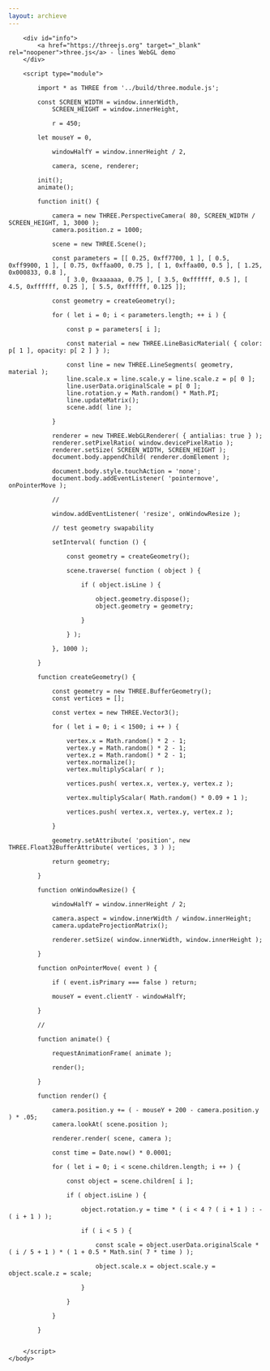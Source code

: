 ```yaml
---
layout: archieve
---
```


<!DOCTYPE html>
<html lang="en">
	<head>
		<title>three.js webgl - lines - spheres</title>
		<meta charset="utf-8">
		<meta name="viewport" content="width=device-width, user-scalable=no, minimum-scale=1.0, maximum-scale=1.0">
		<link type="text/css" rel="stylesheet" href="main.css">
	</head>
	<body>

		<div id="info">
			<a href="https://threejs.org" target="_blank" rel="noopener">three.js</a> - lines WebGL demo
		</div>

		<script type="module">

			import * as THREE from '../build/three.module.js';

			const SCREEN_WIDTH = window.innerWidth,
				SCREEN_HEIGHT = window.innerHeight,

				r = 450;

			let mouseY = 0,

				windowHalfY = window.innerHeight / 2,

				camera, scene, renderer;

			init();
			animate();

			function init() {

				camera = new THREE.PerspectiveCamera( 80, SCREEN_WIDTH / SCREEN_HEIGHT, 1, 3000 );
				camera.position.z = 1000;

				scene = new THREE.Scene();

				const parameters = [[ 0.25, 0xff7700, 1 ], [ 0.5, 0xff9900, 1 ], [ 0.75, 0xffaa00, 0.75 ], [ 1, 0xffaa00, 0.5 ], [ 1.25, 0x000833, 0.8 ],
					[ 3.0, 0xaaaaaa, 0.75 ], [ 3.5, 0xffffff, 0.5 ], [ 4.5, 0xffffff, 0.25 ], [ 5.5, 0xffffff, 0.125 ]];

				const geometry = createGeometry();

				for ( let i = 0; i < parameters.length; ++ i ) {

					const p = parameters[ i ];

					const material = new THREE.LineBasicMaterial( { color: p[ 1 ], opacity: p[ 2 ] } );

					const line = new THREE.LineSegments( geometry, material );
					line.scale.x = line.scale.y = line.scale.z = p[ 0 ];
					line.userData.originalScale = p[ 0 ];
					line.rotation.y = Math.random() * Math.PI;
					line.updateMatrix();
					scene.add( line );

				}

				renderer = new THREE.WebGLRenderer( { antialias: true } );
				renderer.setPixelRatio( window.devicePixelRatio );
				renderer.setSize( SCREEN_WIDTH, SCREEN_HEIGHT );
				document.body.appendChild( renderer.domElement );

				document.body.style.touchAction = 'none';
				document.body.addEventListener( 'pointermove', onPointerMove );

				//

				window.addEventListener( 'resize', onWindowResize );

				// test geometry swapability

				setInterval( function () {

					const geometry = createGeometry();

					scene.traverse( function ( object ) {

						if ( object.isLine ) {

							object.geometry.dispose();
							object.geometry = geometry;

						}

					} );

				}, 1000 );

			}

			function createGeometry() {

				const geometry = new THREE.BufferGeometry();
				const vertices = [];

				const vertex = new THREE.Vector3();

				for ( let i = 0; i < 1500; i ++ ) {

					vertex.x = Math.random() * 2 - 1;
					vertex.y = Math.random() * 2 - 1;
					vertex.z = Math.random() * 2 - 1;
					vertex.normalize();
					vertex.multiplyScalar( r );

					vertices.push( vertex.x, vertex.y, vertex.z );

					vertex.multiplyScalar( Math.random() * 0.09 + 1 );

					vertices.push( vertex.x, vertex.y, vertex.z );

				}

				geometry.setAttribute( 'position', new THREE.Float32BufferAttribute( vertices, 3 ) );

				return geometry;

			}

			function onWindowResize() {

				windowHalfY = window.innerHeight / 2;

				camera.aspect = window.innerWidth / window.innerHeight;
				camera.updateProjectionMatrix();

				renderer.setSize( window.innerWidth, window.innerHeight );

			}

			function onPointerMove( event ) {

				if ( event.isPrimary === false ) return;

				mouseY = event.clientY - windowHalfY;

			}

			//

			function animate() {

				requestAnimationFrame( animate );

				render();

			}

			function render() {

				camera.position.y += ( - mouseY + 200 - camera.position.y ) * .05;
				camera.lookAt( scene.position );

				renderer.render( scene, camera );

				const time = Date.now() * 0.0001;

				for ( let i = 0; i < scene.children.length; i ++ ) {

					const object = scene.children[ i ];

					if ( object.isLine ) {

						object.rotation.y = time * ( i < 4 ? ( i + 1 ) : - ( i + 1 ) );

						if ( i < 5 ) {

							const scale = object.userData.originalScale * ( i / 5 + 1 ) * ( 1 + 0.5 * Math.sin( 7 * time ) );

							object.scale.x = object.scale.y = object.scale.z = scale;

						}

					}

				}

			}


		</script>
	</body>
</html>
